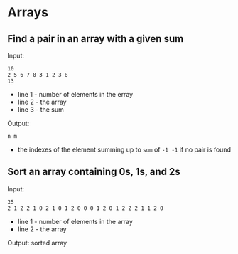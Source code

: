 
Arrays
======

Find a pair in an array with a given sum
----------------------------------------

Input:

    10
    2 5 6 7 8 3 1 2 3 8
    13

 * line 1 - number of elements in the erray
 * line 2 - the array
 * line 3 - the sum

Output:

    n m

 * the indexes of the element summing up to `sum` of `-1 -1` if no pair is found

Sort an array containing 0s, 1s, and 2s
---------------------------------------

Input:

    25
    2 1 2 2 1 0 2 1 0 1 2 0 0 0 1 2 0 1 2 2 2 1 1 2 0

 * line 1 - number of elements in the array
 * line 2 - the array

Output: sorted array
